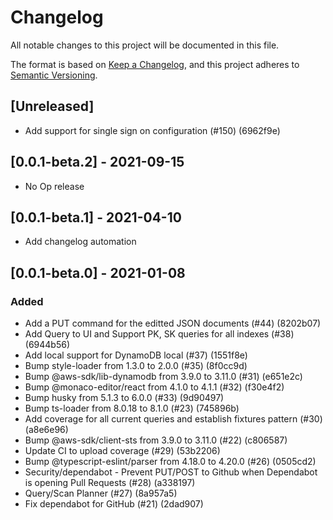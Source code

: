 # Changelog

All notable changes to this project will be documented in this file.

The format is based on [Keep a Changelog](https://keepachangelog.com/en/1.0.0/),
and this project adheres to [Semantic Versioning](https://semver.org/spec/v2.0.0.html).

## [Unreleased]

* Add support for single sign on configuration (#150) (6962f9e)

## [0.0.1-beta.2] - 2021-09-15

* No Op release

## [0.0.1-beta.1] - 2021-04-10

* Add changelog automation

## [0.0.1-beta.0] - 2021-01-08

### Added

* Add a PUT command for the editted JSON documents (#44) (8202b07)
* Add Query to UI and Support PK, SK queries for all indexes (#38) (6944b56)
* Add local support for DynamoDB local (#37) (1551f8e)
* Bump style-loader from 1.3.0 to 2.0.0 (#35) (8f0cc9d)
* Bump @aws-sdk/lib-dynamodb from 3.9.0 to 3.11.0 (#31) (e651e2c)
* Bump @monaco-editor/react from 4.1.0 to 4.1.1 (#32) (f30e4f2)
* Bump husky from 5.1.3 to 6.0.0 (#33) (9d90497)
* Bump ts-loader from 8.0.18 to 8.1.0 (#23) (745896b)
* Add coverage for all current queries and establish fixtures pattern (#30) (a8e6e96)
* Bump @aws-sdk/client-sts from 3.9.0 to 3.11.0 (#22) (c806587)
* Update CI to upload coverage (#29) (53b2206)
* Bump @typescript-eslint/parser from 4.18.0 to 4.20.0 (#26) (0505cd2)
* Security/dependabot - Prevent PUT/POST to Github when Dependabot is opening Pull Requests (#28) (a338197)
* Query/Scan Planner (#27) (8a957a5)
* Fix dependabot for GitHub (#21) (2dad907)
